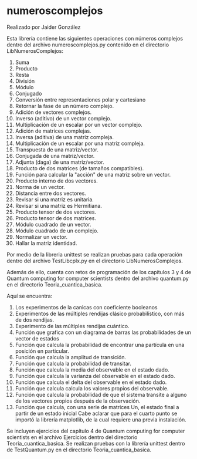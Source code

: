 # numeroscomplejos
Realizado por Jaider González

Esta librería contiene las siguientes operaciones con números complejos dentro del archivo numeroscomplejos.py contenido en el directorio LibNumerosComplejos:
1. Suma
2. Producto
3. Resta
4. División
5. Módulo
6. Conjugado
7. Conversión entre representaciones polar y cartesiano
8. Retornar la fase de un número complejo.
9. Adición de vectores complejos.
10. Inverso (aditivo) de un vector complejo.
11. Multiplicación de un escalar por un vector complejo.
12. Adición de matrices complejas.
13. Inversa (aditiva) de una matriz compleja.
14. Multiplicación de un escalar por una matriz compleja.
15. Transpuesta de una matriz/vector.
17. Conjugada de una matriz/vector.
18. Adjunta (daga) de una matriz/vector.
19. Producto de dos matrices (de tamaños compatibles).
20. Función para calcular la "acción" de una matriz sobre un vector.
21. Producto interno de dos vectores.
22. Norma de un vector.
23. Distancia entre dos vectores.
24. Revisar si una matriz es unitaria.
25. Revisar si una matriz es Hermitiana.
26. Producto tensor de dos vectores.
27. Producto tensor de dos matrices.
28. Módulo cuadrado de un vector.
29. Módulo cuadrado de un complejo.
30. Normalizar un vector.
31. Hallar la matriz identidad.

Por medio de la libreria unittest se realizan pruebas para cada operación dentro del archivo TestLibcplx.py en el directorio LibNumerosComplejos.

Además de ello, cuenta con retos de programación de los capítulos 3 y 4 de Quantum computing for computer scientists dentro del archivo quantum.py en el directorio Teoria_cuantica_basica.

Aquí se encuentra:
1. Los experimentos de la canicas con coeficiente booleanos
2. Experimentos de las múltiples rendijas clásico probabilístico, con más de dos rendijas.
3. Experimento de las múltiples rendijas cuántico.
4. Función que grafica con un diagrama de barras las probabilidades de un vector de estados
5. Función que calcula la probabilidad de encontrar una partícula en una posición en particular.
6. Función que calcula la amplitud de transición.
7. Función que calcula la probabilidad de transitar.
8. Función que calcula la media del observable en el estado dado.
9. Función que calcula la varianza del observable en el estado dado.
10. Función que calcula el delta del observable en el estado dado.
11. Función que calcula calcula los valores propios del observable.
12. Función que calcula la probabilidad de que el sistema transite a alguno de los vectores propios después de la observación.
13. Función que calcula, con una serie de matrices Un, el estado final a partir de un estado inicial
Cabe aclarar que para el cuarto punto se importó la librería matplotlib, de la cual requiere una previa instalación.

Se incluyen ejercicios del capítulo 4 de Quantum computing for computer scientists en el archivo Ejercicios dentro del directorio Teoria_cuantica_basica.
Se realizan pruebas con la librería unittest dentro de TestQuantum.py en el directorio Teoria_cuantica_basica. 
